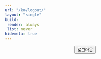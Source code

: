 ```yaml
---
url: "/ko/logout/"
layout: "single"
build:
 render: always
 list: never
hidemeta: true
---
```


<div style="text-align: center;">

<button class="custom-button" id="logout-button">로그아웃</button>

</div>

<script src="https://identity.netlify.com/v1/netlify-identity-widget.js"></script>
<script>
  // Netlify Identity 위젯이 로드되었는지 확인합니다.
  if (window.netlifyIdentity) {
    // 로그아웃 이벤트 리스너: 로그아웃이 성공적으로 완료되면 자동으로 호출됩니다.
    window.netlifyIdentity.on("logout", function() {
      // 로그아웃 완료 시 즉시 /login/ 페이지로 리디렉션
      window.location.href = "/ko/login/";
    });

    // HTML 버튼 클릭 시 Netlify Identity의 로그아웃 함수를 호출하도록 연결합니다.
    const logoutButton = document.getElementById('logout-button');
    if (logoutButton) {
      logoutButton.addEventListener('click', function() {
        // 실제 로그아웃을 실행하는 함수 호출
        window.netlifyIdentity.logout();
      });
    }
  }
</script>
